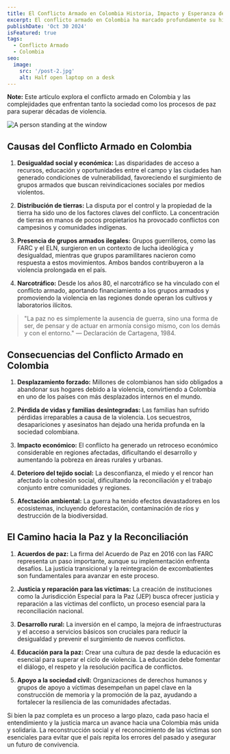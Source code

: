 ```yaml
---
title: El Conflicto Armado en Colombia Historia, Impacto y Esperanza de Paz
excerpt: El conflicto armado en Colombia ha marcado profundamente su historia, dejando huellas en su sociedad, economía y cultura. Comprender sus causas y consecuencias es fundamental para construir un futuro en paz y reconciliación.
publishDate: 'Oct 30 2024'
isFeatured: true
tags:
  - Conflicto Armado
  - Colombia
seo:
  image:
    src: '/post-2.jpg'
    alt: Half open laptop on a desk
---
```


**Note:** Este artículo explora el conflicto armado en Colombia y las complejidades que enfrentan tanto la sociedad como los procesos de paz para superar décadas de violencia.


![A person standing at the window](/post-2.jpg)
## Causas del Conflicto Armado en Colombia

1. **Desigualdad social y económica:** Las disparidades de acceso a recursos, educación y oportunidades entre el campo y las ciudades han generado condiciones de vulnerabilidad, favoreciendo el surgimiento de grupos armados que buscan reivindicaciones sociales por medios violentos.

2. **Distribución de tierras:** La disputa por el control y la propiedad de la tierra ha sido uno de los factores claves del conflicto. La concentración de tierras en manos de pocos propietarios ha provocado conflictos con campesinos y comunidades indígenas.

3. **Presencia de grupos armados ilegales:** Grupos guerrilleros, como las FARC y el ELN, surgieron en un contexto de lucha ideológica y desigualdad, mientras que grupos paramilitares nacieron como respuesta a estos movimientos. Ambos bandos contribuyeron a la violencia prolongada en el país.

4. **Narcotráfico:** Desde los años 80, el narcotráfico se ha vinculado con el conflicto armado, aportando financiamiento a los grupos armados y promoviendo la violencia en las regiones donde operan los cultivos y laboratorios ilícitos.

> "La paz no es simplemente la ausencia de guerra, sino una forma de ser, de pensar y de actuar en armonía consigo mismo, con los demás y con el entorno." — Declaración de Cartagena, 1984.

## Consecuencias del Conflicto Armado en Colombia

1. **Desplazamiento forzado:** Millones de colombianos han sido obligados a abandonar sus hogares debido a la violencia, convirtiendo a Colombia en uno de los países con más desplazados internos en el mundo.

2. **Pérdida de vidas y familias desintegradas:** Las familias han sufrido pérdidas irreparables a causa de la violencia. Los secuestros, desapariciones y asesinatos han dejado una herida profunda en la sociedad colombiana.

3. **Impacto económico:** El conflicto ha generado un retroceso económico considerable en regiones afectadas, dificultando el desarrollo y aumentando la pobreza en áreas rurales y urbanas.

4. **Deterioro del tejido social:** La desconfianza, el miedo y el rencor han afectado la cohesión social, dificultando la reconciliación y el trabajo conjunto entre comunidades y regiones.

5. **Afectación ambiental:** La guerra ha tenido efectos devastadores en los ecosistemas, incluyendo deforestación, contaminación de ríos y destrucción de la biodiversidad.

## El Camino hacia la Paz y la Reconciliación

1. **Acuerdos de paz:** La firma del Acuerdo de Paz en 2016 con las FARC representa un paso importante, aunque su implementación enfrenta desafíos. La justicia transicional y la reintegración de excombatientes son fundamentales para avanzar en este proceso.

2. **Justicia y reparación para las víctimas:** La creación de instituciones como la Jurisdicción Especial para la Paz (JEP) busca ofrecer justicia y reparación a las víctimas del conflicto, un proceso esencial para la reconciliación nacional.

3. **Desarrollo rural:** La inversión en el campo, la mejora de infraestructuras y el acceso a servicios básicos son cruciales para reducir la desigualdad y prevenir el surgimiento de nuevos conflictos.

4. **Educación para la paz:** Crear una cultura de paz desde la educación es esencial para superar el ciclo de violencia. La educación debe fomentar el diálogo, el respeto y la resolución pacífica de conflictos.

5. **Apoyo a la sociedad civil:** Organizaciones de derechos humanos y grupos de apoyo a víctimas desempeñan un papel clave en la construcción de memoria y la promoción de la paz, ayudando a fortalecer la resiliencia de las comunidades afectadas.

Si bien la paz completa es un proceso a largo plazo, cada paso hacia el entendimiento y la justicia marca un avance hacia una Colombia más unida y solidaria. La reconstrucción social y el reconocimiento de las víctimas son esenciales para evitar que el país repita los errores del pasado y asegurar un futuro de convivencia.






